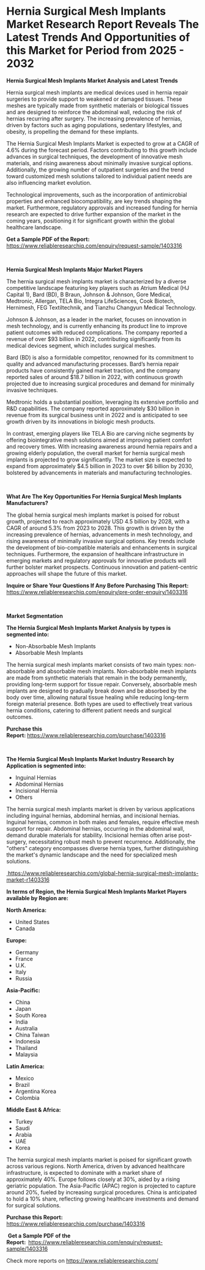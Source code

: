 <p><h1>Hernia Surgical Mesh Implants Market Research Report Reveals The Latest Trends And Opportunities of this Market for Period from 2025 - 2032</h1></p><p><strong>Hernia Surgical Mesh Implants Market Analysis and Latest Trends</strong></p>
<p><p>Hernia surgical mesh implants are medical devices used in hernia repair surgeries to provide support to weakened or damaged tissues. These meshes are typically made from synthetic materials or biological tissues and are designed to reinforce the abdominal wall, reducing the risk of hernias recurring after surgery. The increasing prevalence of hernias, driven by factors such as aging populations, sedentary lifestyles, and obesity, is propelling the demand for these implants.</p><p>The Hernia Surgical Mesh Implants Market is expected to grow at a CAGR of 4.6% during the forecast period. Factors contributing to this growth include advances in surgical techniques, the development of innovative mesh materials, and rising awareness about minimally invasive surgical options. Additionally, the growing number of outpatient surgeries and the trend toward customized mesh solutions tailored to individual patient needs are also influencing market evolution.</p><p>Technological improvements, such as the incorporation of antimicrobial properties and enhanced biocompatibility, are key trends shaping the market. Furthermore, regulatory approvals and increased funding for hernia research are expected to drive further expansion of the market in the coming years, positioning it for significant growth within the global healthcare landscape.</p></p>
<p><strong>Get a Sample PDF of the Report:&nbsp;</strong> <a href="https://www.reliableresearchiq.com/enquiry/request-sample/1403316?utm_campaign=3045&utm_medium=2&utm_source=Github&utm_content=ia&utm_term=28032025&utm_id=hernia-surgical-mesh-implants">https://www.reliableresearchiq.com/enquiry/request-sample/1403316</a></p>
<p>&nbsp;</p>
<p><strong>Hernia Surgical Mesh Implants Major Market Players</strong></p>
<p><p>The hernia surgical mesh implants market is characterized by a diverse competitive landscape featuring key players such as Atrium Medical (HJ Capital 1), Bard (BD), B Braun, Johnson & Johnson, Gore Medical, Medtronic, Allergan, TELA Bio, Integra LifeSciences, Cook Biotech, Hernimesh, FEG Textiltechnik, and Tianzhu Changyun Medical Technology. </p><p>Johnson & Johnson, as a leader in the market, focuses on innovation in mesh technology, and is currently enhancing its product line to improve patient outcomes with reduced complications. The company reported a revenue of over $93 billion in 2022, contributing significantly from its medical devices segment, which includes surgical meshes.</p><p>Bard (BD) is also a formidable competitor, renowned for its commitment to quality and advanced manufacturing processes. Bard’s hernia repair products have consistently gained market traction, and the company reported sales of around $18.7 billion in 2022, with continuous growth projected due to increasing surgical procedures and demand for minimally invasive techniques.</p><p>Medtronic holds a substantial position, leveraging its extensive portfolio and R&D capabilities. The company reported approximately $30 billion in revenue from its surgical business unit in 2022 and is anticipated to see growth driven by its innovations in biologic mesh products.</p><p>In contrast, emerging players like TELA Bio are carving niche segments by offering biointegrative mesh solutions aimed at improving patient comfort and recovery times. With increasing awareness around hernia repairs and a growing elderly population, the overall market for hernia surgical mesh implants is projected to grow significantly. The market size is expected to expand from approximately $4.5 billion in 2023 to over $6 billion by 2030, bolstered by advancements in materials and manufacturing technologies.</p></p>
<p>&nbsp;</p>
<p><strong>What Are The Key Opportunities For Hernia Surgical Mesh Implants Manufacturers?</strong></p>
<p><p>The global hernia surgical mesh implants market is poised for robust growth, projected to reach approximately USD 4.5 billion by 2028, with a CAGR of around 5.3% from 2023 to 2028. This growth is driven by the increasing prevalence of hernias, advancements in mesh technology, and rising awareness of minimally invasive surgical options. Key trends include the development of bio-compatible materials and enhancements in surgical techniques. Furthermore, the expansion of healthcare infrastructure in emerging markets and regulatory approvals for innovative products will further bolster market prospects. Continuous innovation and patient-centric approaches will shape the future of this market.</p></p>
<p><strong>Inquire or Share Your Questions If Any Before Purchasing This Report:</strong> <a href="https://www.reliableresearchiq.com/enquiry/pre-order-enquiry/1403316?utm_campaign=3045&utm_medium=2&utm_source=Github&utm_content=ia&utm_term=28032025&utm_id=hernia-surgical-mesh-implants">https://www.reliableresearchiq.com/enquiry/pre-order-enquiry/1403316</a></p>
<p>&nbsp;</p>
<p><strong>Market Segmentation</strong></p>
<p><strong>The Hernia Surgical Mesh Implants Market Analysis by types is segmented into:</strong></p>
<p><ul><li>Non-Absorbable Mesh Implants</li><li>Absorbable Mesh Implants</li></ul></p>
<p><p>The hernia surgical mesh implants market consists of two main types: non-absorbable and absorbable mesh implants. Non-absorbable mesh implants are made from synthetic materials that remain in the body permanently, providing long-term support for tissue repair. Conversely, absorbable mesh implants are designed to gradually break down and be absorbed by the body over time, allowing natural tissue healing while reducing long-term foreign material presence. Both types are used to effectively treat various hernia conditions, catering to different patient needs and surgical outcomes.</p></p>
<p><strong>Purchase this Report:&nbsp;</strong><a href="https://www.reliableresearchiq.com/purchase/1403316?utm_campaign=3045&utm_medium=2&utm_source=Github&utm_content=ia&utm_term=28032025&utm_id=hernia-surgical-mesh-implants">https://www.reliableresearchiq.com/purchase/1403316</a></p>
<p>&nbsp;</p>
<p><strong>The Hernia Surgical Mesh Implants Market Industry Research by Application is segmented into:</strong></p>
<p><ul><li>Inguinal Hernias</li><li>Abdominal Hernias</li><li>Incisional Hernia</li><li>Others</li></ul></p>
<p><p>The hernia surgical mesh implants market is driven by various applications including inguinal hernias, abdominal hernias, and incisional hernias. Inguinal hernias, common in both males and females, require effective mesh support for repair. Abdominal hernias, occurring in the abdominal wall, demand durable materials for stability. Incisional hernias often arise post-surgery, necessitating robust mesh to prevent recurrence. Additionally, the "others" category encompasses diverse hernia types, further distinguishing the market's dynamic landscape and the need for specialized mesh solutions.</p></p>
<p><a href="https://www.reliableresearchiq.com/global-hernia-surgical-mesh-implants-market-r1403316?utm_campaign=3045&utm_medium=2&utm_source=Github&utm_content=ia&utm_term=28032025&utm_id=hernia-surgical-mesh-implants">&nbsp;https://www.reliableresearchiq.com/global-hernia-surgical-mesh-implants-market-r1403316</a></p>
<p><strong>In terms of Region, the Hernia Surgical Mesh Implants Market Players available by Region are:</strong></p>
<p>
    <p> <strong> North America: </strong>
        <ul>
            <li>United States</li>
            <li>Canada</li>
        </ul>
        </p> 
    <p> <strong> Europe: </strong>
        <ul>
            <li>Germany</li>
            <li>France</li>
            <li>U.K.</li>
            <li>Italy</li>
            <li>Russia</li>
        </ul>
        </p> 
    <p> <strong> Asia-Pacific: </strong>
        <ul>
            <li>China</li>
            <li>Japan</li>
            <li>South Korea</li>
            <li>India</li>
            <li>Australia</li>
            <li>China Taiwan</li>
            <li>Indonesia</li>
            <li>Thailand</li>
            <li>Malaysia</li>
        </ul>
        </p> 
    <p> <strong> Latin America: </strong>
        <ul>
            <li>Mexico</li>
            <li>Brazil</li>
            <li>Argentina Korea</li>
            <li>Colombia</li>
        </ul>
        </p> 
    <p> <strong> Middle East & Africa: </strong>
        <ul>
            <li>Turkey</li>
            <li>Saudi</li>
            <li>Arabia</li>
            <li>UAE</li>
            <li>Korea</li>
        </ul>
    </p>
    </p>
<p><p>The hernia surgical mesh implants market is poised for significant growth across various regions. North America, driven by advanced healthcare infrastructure, is expected to dominate with a market share of approximately 40%. Europe follows closely at 30%, aided by a rising geriatric population. The Asia-Pacific (APAC) region is projected to capture around 20%, fueled by increasing surgical procedures. China is anticipated to hold a 10% share, reflecting growing healthcare investments and demand for surgical solutions.</p></p>
<p><strong>Purchase this Report: </strong><a href="https://www.reliableresearchiq.com/purchase/1403316?utm_campaign=3045&utm_medium=2&utm_source=Github&utm_content=ia&utm_term=28032025&utm_id=hernia-surgical-mesh-implants">https://www.reliableresearchiq.com/purchase/1403316</a></p>
<p>&nbsp;<strong>Get a Sample PDF of the Report:&nbsp;&nbsp;</strong><a href="https://www.reliableresearchiq.com/enquiry/request-sample/1403316?utm_campaign=3045&utm_medium=2&utm_source=Github&utm_content=ia&utm_term=28032025&utm_id=hernia-surgical-mesh-implants">https://www.reliableresearchiq.com/enquiry/request-sample/1403316</a></p>
<p><strong></strong></p>
<p>Check more reports on <a href="https://www.reliableresearchiq.com/?utm_campaign=3045&utm_medium=2&utm_source=Github&utm_content=ia&utm_term=28032025&utm_id=hernia-surgical-mesh-implants">https://www.reliableresearchiq.com/</a></p>